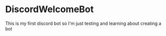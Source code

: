 # DiscordWelcomeBot
This is my first discord bot so I'm just testing and learning about creating a bot
